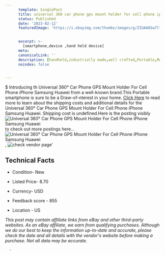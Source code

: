 ```yaml
---
      template: SinglePost
      title: universal 360 car phone gps mount holder for cell phone iphone samsung huawei
      status: Published
      date: '2023-02-12'
      featuredImage: 'https://i.ebayimg.com/thumbs/images/g/ZIUAAOSw7ltibGZk/s-l225.jpg'
       

      excerpt: >-
        [smartphone,device ,hand held device]
      meta:
      canonicalLink: ''
      description: [handheld,industrially made,well crafted,Portable,Mobile,Compact,Convenient,Lightweight,Maneuverable,Man-portable,Miniature,Carriable,Hand-held,Light,Holdable,Transportable,Mobile device,Pocket-sized,On-the-go,Wireless,Cordless,Compact size,Convenient size, smartphone,device ,hand held device]
      noindex: false
      

---
```

$
      Introducing th Universal 360° Car Phone GPS Mount Holder For Cell Phone iPhone Samsung Huawei from a well-known brand.This Portable smartphone is sure to be a Draw-of-nterest in your home. [Click Here](https://www.ebay.com/itm/125597307690?fits=Make%3AMercury&hash=item1d3e2ed32a%3Ag%3AZIUAAOSw7ltibGZk&mkevt=1&mkcid=1&mkrid=711-53200-19255-0&campid=%253CePNCampaignId%253E&customid=%253CreferenceId%253E&toolid=10049) to read more to learn about the shipping costs and additional details for the Universal 360° Car Phone GPS Mount Holder For Cell Phone iPhone Samsung Huawei. Shipping cost is undefined.Here is the posting visibly ![Universal 360° Car Phone GPS Mount Holder For Cell Phone iPhone Samsung Huawei](https://i.ebayimg.com/thumbs/images/g/ZIUAAOSw7ltibGZk/s-l225.jpg) to check out more postings here... ![Universal 360° Car Phone GPS Mount Holder For Cell Phone iPhone Samsung Huawei](https://i.ebayimg.com/images/g/ZIUAAOSw7ltibGZk/s-l225.jpg), ![check vendor page](https://origin-galleryplus.ebayimg.com/ws/web/125597307690_2_0_1/225x225.jpg,https://origin-galleryplus.ebayimg.com/ws/web/125597307690_3_0_1/225x225.jpg,https://origin-galleryplus.ebayimg.com/ws/web/125597307690_4_0_1/225x225.jpg,https://origin-galleryplus.ebayimg.com/ws/web/125597307690_5_0_1/225x225.jpg,https://origin-galleryplus.ebayimg.com/ws/web/125597307690_6_0_1/225x225.jpg,https://origin-galleryplus.ebayimg.com/ws/web/125597307690_7_0_1/225x225.jpg,https://origin-galleryplus.ebayimg.com/ws/web/125597307690_8_0_1/225x225.jpg,https://origin-galleryplus.ebayimg.com/ws/web/125597307690_9_0_1/225x225.jpg,https://origin-galleryplus.ebayimg.com/ws/web/125597307690_10_0_1/225x225.jpg)'

      

 ## Technical Facts 



     
      

 - Condition- New 


      

 - Listed Price- 8.70 


      

 - Currency- USD 


      

 - Feedback score - 855 


      

 - Location - US 


      
      

 *_This post may contain affiliate links from eBay and other third-party websites. As an eBay affiliate, we earn from qualifying purchases. Although we do our best to keep the information up-to-date and accurate, please check the date and all details with the vendor's website before making a purchase. Not all data may be accurate._*




      -
